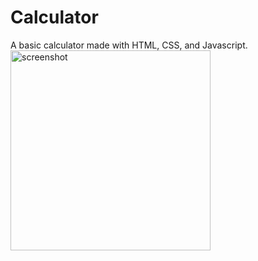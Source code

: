 # Calculator
A basic calculator made with HTML, CSS, and Javascript.
<img width="320" alt="screenshot" src="https://user-images.githubusercontent.com/29238419/80676062-eaa12680-8a83-11ea-9cd3-bd4e41479c9b.png">
